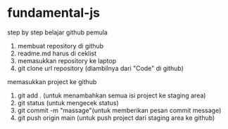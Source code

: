 # fundamental-js

step by step belajar github pemula

1. membuat repository di github
2. readme.md harus di ceklist
3. memasukkan repository ke laptop
4. git clone url repository (diambilnya dari "Code" di github)

memasukkan project ke github

1. git add . (untuk menambahkan semua isi project ke staging area)
2. git status (untuk mengecek status)
3. git commit -m "massage"(untuk memberikan pesan commit message)
4. git push origin main (untuk push project dari staging area ke github)
